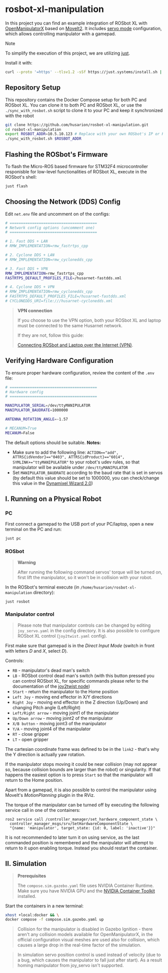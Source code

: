 # rosbot-xl-manipulation

In this project you can find an example integration of ROSbot XL with [OpenManipulatorX](https://emanual.robotis.com/docs/en/platform/openmanipulator_x/overview/) based on [MoveIt2](https://moveit.picknik.ai/humble/index.html). It includes [servo mode](https://moveit.picknik.ai/humble/doc/examples/realtime_servo/realtime_servo_tutorial.html) configuration, which allows controlling manipulator with a gamepad.

> [!NOTE]
> To simplify the execution of this project, we are utilizing [just](https://github.com/casey/just).
>
> Install it with:
>
> ```bash
> curl --proto '=https' --tlsv1.2 -sSf https://just.systems/install.sh | sudo bash -s -- --to /usr/bin
> ```

## Repository Setup

This repository contains the Docker Compose setup for both PC and ROSbot XL. You can clone it to both PC and ROSbot XL, or use the `./sync_with_rosbot.sh` script to clone it to your PC and keep it synchronized with the robot

```bash
git clone https://github.com/husarion/rosbot-xl-manipulation.git
cd rosbot-xl-manipulation 
export ROSBOT_ADDR=10.5.10.123 # Replace with your own ROSbot's IP or Husarnet hostname
./sync_with_rosbot.sh $ROSBOT_ADDR
```

## Flashing the ROSbot's Firmware

To flash the Micro-ROS based firmware for STM32F4 microcontroller responisble for low-level functionalities of ROSbot XL, execute in the ROSbot's shell:

```bash
just flash
```

## Choosing the Network (DDS) Config

Edit `net.env` file and uncomment on of the configs:

```bash
# =======================================
# Network config options (uncomment one)
# =======================================

# 1. Fast DDS + LAN
# RMW_IMPLEMENTATION=rmw_fastrtps_cpp

# 2. Cyclone DDS + LAN
# RMW_IMPLEMENTATION=rmw_cyclonedds_cpp

# 3. Fast DDS + VPN
RMW_IMPLEMENTATION=rmw_fastrtps_cpp
FASTRTPS_DEFAULT_PROFILES_FILE=/husarnet-fastdds.xml

# 4. Cyclone DDS + VPN
# RMW_IMPLEMENTATION=rmw_cyclonedds_cpp
# FASTRTPS_DEFAULT_PROFILES_FILE=/husarnet-fastdds.xml
# CYCLONEDDS_URI=file:///husarnet-cyclonedds.xml
```

> **VPN connection**
>
> If you choose to use the VPN option, both your ROSbot XL and laptop must be connected to the same Husarnet network.
> 
> If they are not, follow this guide:
> 
> [Connecting ROSbot and Laptop over the Internet (VPN)](https://husarion.com/software/os/remote-access/).

## Verifying Hardware Configuration

To ensure proper hardware configuration, review the content of the `.env` file:

```bash
# =======================================
# Hardware config
# =======================================

MANIPULATOR_SERIAL=/dev/ttyMANIPULATOR
MANIPULATOR_BAUDRATE=1000000

ANTENNA_ROTATION_ANGLE=-1.57

# MECANUM=True
MECANUM=False
```

The default options should be suitable.
**Notes:**
- Make sure to add the following line: `ACTION=="add", ATTRS{idVendor}=="0403", ATTRS{idProduct}=="6014", SYMLINK+="ttyMANIPULATOR"` to your robot's udev rules, so that manipulator will be available under `/dev/ttyMANIPULATOR`
- Set `MANIPULATOR_BAUDRATE` according to the baud rate that is set in servos (by default this value should be set to 1000000, you can check/change this value in the [Dynamixel Wizard 2.0](https://emanual.robotis.com/docs/en/software/dynamixel/dynamixel_wizard2/))


## I. Running on a Physical Robot

### PC

First connect a gamepad to the USB port of your PC/laptop, open a new terminal on the PC and run: 

```bash
just pc
```

### ROSbot


> **Warning**
> 
> After running the following command servos' torque will be turned on, first lift the manipulator, so it won't be in collision with your robot.


In the ROSbot's terminal execute (in `/home/husarion/rosbot-xl-manipulation` directory):

```bash
just rosbot
```

### Manipulator control

> Please note that manipulator controls can be changed by editing `joy_servo.yaml` in the config directory. It is also possible to configure ROSbot XL control (`joy2twist.yaml` config).

First make sure that gamepad is in the *Direct Input Mode* (switch in front with letters *D* and *X*, select *D*).

Controls:
 * `RB` - manipulator's dead man's switch
 * `LB` - ROSbot control dead man's switch (with this button pressed you can control ROSbot XL, for specific commands please refer to the documentation of the [joy2twist node](https://github.com/husarion/joy2twist))
 * `Start` - return the manipulator to the Home position
 * `Left Joy` - moving end effector in X/Y directions
 * `Right Joy` - moving end effector in the Z direction (Up/Down) and changing Pitch angle (Left/Right)
 * `Left/Right arrow` - moving joint1 of the manipulator
 * `Up/Down arrow` - moving joint2 of the manipulator
 * `X/B button` - moving joint3 of the manipulator
 * `Y/A` - moving joint4 of the manipulator 
 * `RT` - close gripper
 * `LT` - open gripper

The cartesian coordinate frame was defined to be in the `link2` - that's why the Y direction is actually yaw rotation.

If the manipulator stops moving it could be near collision (may not appear so, because collision bounds are larger than the robot) or singularity. If that happens the easiest option is to press `Start` so that the manipulator will return to the Home position.

Apart from a gamepad, it is also possible to control the manipulator using MoveIt's *MotionPlanning* plugin in the RViz. 

The torque of the manipulator can be turned off by executing the following service call in one of the containers:
```
ros2 service call /controller_manager/set_hardware_component_state \
  controller_manager_msgs/srv/SetHardwareComponentState \
  "{name: 'manipulator', target_state: {id: 0, label: 'inactive'}}"
```

It is not recommended to later turn it on using service, as the last commanded position is remembered and the manipulator will attempt to return to it upon enabling torque. Instead you should restart the container.

## II. Simulation

> **Prerequisites**
>
> The `compose.sim.gazebo.yaml` file uses NVIDIA Container Runtime. Make sure you have NVIDIA GPU and the [NVIDIA Container Toolkit](https://docs.nvidia.com/datacenter/cloud-native/container-toolkit/install-guide.html) installed.

Start the containers in a new terminal:

```bash
xhost +local:docker && \
docker compose -f compose.sim.gazebo.yaml up
```

> Collision for the manipulator is disabled in Gazebo Ignition - there aren't any collision models available for OpenManipulatorX, in the official configuration visual meshes are used also for collision, which causes a large drop in the real-time factor of the simulation.

> In simulation servo position control is used instead of velocity (due to a bug, which causes the manipulator to fall just after start). As a result homing manipulator from joy_servo isn't supported.